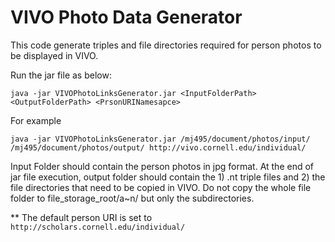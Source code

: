 # VIVO Photo Data Generator
This code generate triples and file directories required for person photos to be displayed in VIVO.

Run the jar file as below:
```
java -jar VIVOPhotoLinksGenerator.jar <InputFolderPath> <OutputFolderPath> <PrsonURINamesapce>
```
For example

```
java -jar VIVOPhotoLinksGenerator.jar /mj495/document/photos/input/ /mj495/document/photos/output/ http://vivo.cornell.edu/individual/
```

Input Folder should contain the person photos in jpg format.
At the end of jar file execution, output folder should contain the 1) .nt triple files and 2) the file directories that need to be copied in VIVO. Do not copy the whole file folder to file_storage_root/a~n/  but only the subdirectories.


** The default person URI is set to ``` http://scholars.cornell.edu/individual/ ```
